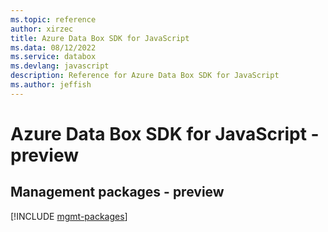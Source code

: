 ```yaml
---
ms.topic: reference
author: xirzec
title: Azure Data Box SDK for JavaScript
ms.data: 08/12/2022
ms.service: databox
ms.devlang: javascript
description: Reference for Azure Data Box SDK for JavaScript
ms.author: jeffish
---
```

# Azure Data Box SDK for JavaScript - preview

## Management packages - preview
[!INCLUDE [mgmt-packages](data-box-mgmt-index.md)]